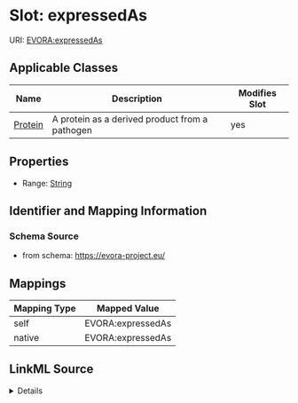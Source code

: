 

# Slot: expressedAs



URI: [EVORA:expressedAs](https://evora-project.eu/expressedAs)



<!-- no inheritance hierarchy -->





## Applicable Classes

| Name | Description | Modifies Slot |
| --- | --- | --- |
| [Protein](Protein.md) | A protein as a derived product from a pathogen |  yes  |







## Properties

* Range: [String](String.md)





## Identifier and Mapping Information







### Schema Source


* from schema: https://evora-project.eu/




## Mappings

| Mapping Type | Mapped Value |
| ---  | ---  |
| self | EVORA:expressedAs |
| native | EVORA:expressedAs |




## LinkML Source

<details>
```yaml
name: expressedAs
from_schema: https://evora-project.eu/
rank: 1000
alias: expressedAs
domain_of:
- Protein
range: string

```
</details>